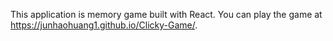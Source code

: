 This application is memory game built with React. You can play the game at https://junhaohuang1.github.io/Clicky-Game/.
